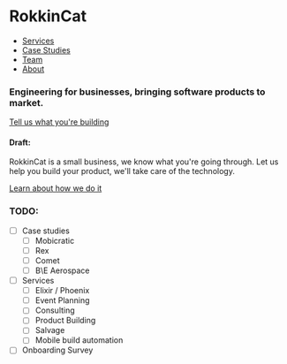 # RokkinCat

* [Services](services.md)
* [Case Studies](case-studies.md)
* [Team](team.md)
* [About](about.md)

### Engineering for businesses, bringing software products to market.
[Tell us what you're building](services.md)

#### Draft:
RokkinCat is a small business, we know what you're going through. 
Let us help you build your product, we'll take care of the technology.

[Learn about how we do it](process.md)

### TODO:

- [ ] Case studies
  - [ ] Mobicratic
  - [ ] Rex
  - [ ] Comet
  - [ ] B\E Aerospace
- [ ] Services
  - [ ] Elixir / Phoenix
  - [ ] Event Planning
  - [ ] Consulting
  - [ ] Product Building
  - [ ] Salvage
  - [ ] Mobile build automation
- [ ] Onboarding Survey
